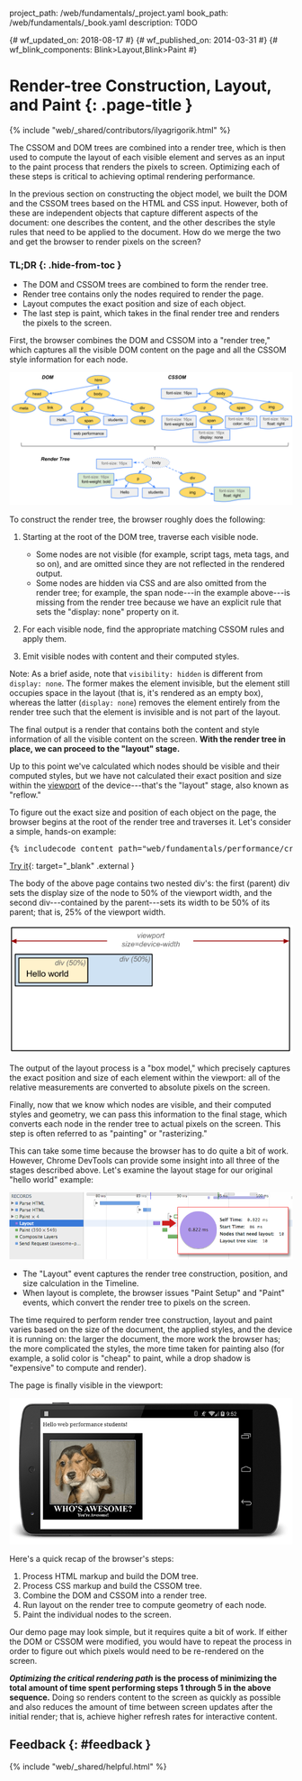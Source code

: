 project_path: /web/fundamentals/_project.yaml
book_path: /web/fundamentals/_book.yaml
description: TODO

{# wf_updated_on: 2018-08-17 #}
{# wf_published_on: 2014-03-31 #}
{# wf_blink_components: Blink>Layout,Blink>Paint #}

# Render-tree Construction, Layout, and Paint {: .page-title }

{% include "web/_shared/contributors/ilyagrigorik.html" %}

The CSSOM and DOM trees are combined into a render tree, which is then used 
to compute the layout of each visible element and serves as an input to the 
paint process that renders the pixels to screen. Optimizing each of these 
steps is critical to achieving optimal rendering performance.

In the previous section on constructing the object model, we built the DOM and
the CSSOM trees based on the HTML and CSS input. However, both of these are
independent objects that capture different aspects of the document: one
describes the content, and the other describes the style rules that need to be
applied to the document. How do we merge the two and get the browser to render
pixels on the screen?

### TL;DR {: .hide-from-toc }
- The DOM and CSSOM trees are combined to form the render tree.
- Render tree contains only the nodes required to render the page.
- Layout computes the exact position and size of each object.
- The last step is paint, which takes in the final render tree and renders the pixels to the screen.


First, the browser combines the DOM and CSSOM into a "render tree," which captures all the visible DOM content on the page and all the CSSOM style information for each node.

<img src="images/render-tree-construction.png" alt="DOM and CSSOM are combined to create the render tree" >

To construct the render tree, the browser roughly does the following:

1. Starting at the root of the DOM tree, traverse each visible node.

    * Some nodes are not visible (for example, script tags, meta tags, and so on), and are omitted since they are not reflected in the rendered output.
    * Some nodes are hidden via CSS and are also omitted from the render tree; for example, the span node---in the example above---is missing from the render tree because we have an explicit rule that sets the "display: none" property on it.

1. For each visible node, find the appropriate matching CSSOM rules and apply them.
1. Emit visible nodes with content and their computed styles.

Note: As a brief aside, note that `visibility: hidden` is different from `display: none`. The former makes the element invisible, but the element still occupies space in the layout (that is, it's rendered as an empty box), whereas the latter (`display: none`) removes the element entirely from the render tree such that the element is invisible and is not part of the layout.

The final output is a render that contains both the content and style information of all the visible content on the screen.  **With the render tree in place, we can proceed to the "layout" stage.**

Up to this point we've calculated which nodes should be visible and their computed styles, but we have not calculated their exact position and size within the [viewport](/web/fundamentals/design-and-ux/responsive/#set-the-viewport) of the device---that's the "layout" stage, also known as "reflow."

To figure out the exact size and position of each object on the page, the browser begins at the root of the render tree and traverses it. Let's consider a simple, hands-on example:

<pre class="prettyprint">
{% includecode content_path="web/fundamentals/performance/critical-rendering-path/_code/nested.html" region_tag="full" adjust_indentation="auto" %}
</pre>

[Try it](https://googlesamples.github.io/web-fundamentals/fundamentals/performance/critical-rendering-path/nested.html){: target="_blank" .external }

The body of the above page contains two nested div's: the first (parent) div sets the display size of the node to 50% of the viewport width, and the second div---contained by the parent---sets its width to be 50% of its parent; that is, 25% of the viewport width.

<img src="images/layout-viewport.png" alt="Calculating layout information" >

The output of the layout process is a "box model," which precisely captures the exact position and size of each element within the viewport: all of the relative measurements are converted to absolute pixels on the screen.

Finally, now that we know which nodes are visible, and their computed styles and geometry, we can pass this information to the final stage, which converts each node in the render tree to actual pixels on the screen. This step is often referred to as "painting" or "rasterizing."

This can take some time because the browser has to do quite a bit of work. However, Chrome DevTools can provide some insight into all three of the stages described above. Let's examine the layout stage for our original "hello world" example:

<img src="images/layout-timeline.png" alt="Measuring layout in DevTools" >

* The "Layout" event captures the render tree construction, position, and size calculation in the Timeline.
* When layout is complete, the browser issues "Paint Setup" and "Paint" events, which convert the render tree to pixels on the screen.

The time required to perform render tree construction, layout and paint varies based on the size of the document, the applied styles, and the device it is running on: the larger the document, the more work the browser has; the more complicated the styles, the more time taken for painting also (for example, a solid color is "cheap" to paint, while a drop shadow is "expensive" to compute and render).

The page is finally visible in the viewport:

<img src="images/device-dom-small.png" alt="Rendered Hello World page" >

Here's a quick recap of the browser's steps:

1. Process HTML markup and build the DOM tree.
1. Process CSS markup and build the CSSOM tree.
1. Combine the DOM and CSSOM into a render tree.
1. Run layout on the render tree to compute geometry of each node.
1. Paint the individual nodes to the screen.

Our demo page may look simple, but it requires quite a bit of work. If either the DOM or CSSOM were modified, you would have to repeat the process in order to figure out which pixels would need to be re-rendered on the screen.

**_Optimizing the critical rendering path_ is the process of minimizing the total amount of time spent performing steps 1 through 5 in the above sequence.** Doing so renders content to the screen as quickly as possible and also reduces the amount of time between screen updates after the initial render; that is, achieve higher refresh rates for interactive content.

## Feedback {: #feedback }

{% include "web/_shared/helpful.html" %}
